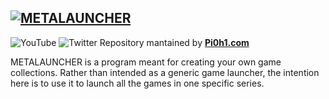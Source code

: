 [![METALAUNCHER](https://pi0h1.com/METALAUNCHERsmall.png)](https://pi0h1.com/ "METALAUNCHER")
------------

![YouTube](https://img.shields.io/youtube/channel/subscribers/UCBiNWVcdD-LMhVKh1ndDRDw?style=social) ![Twitter](https://img.shields.io/twitter/follow/Pi0h1?style=social) Repository mantained by [**Pi0h1.com**](https://pi0h1.com/)

METALAUNCHER is a program meant for creating your own game collections. Rather than intended as a generic game launcher, the intention here is to use it to launch all the games in one specific series.
